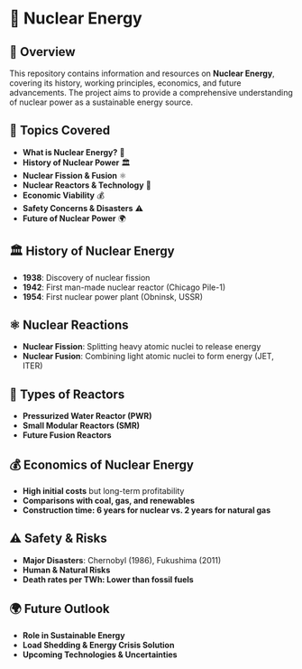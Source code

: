 # 🔬 Nuclear Energy 

## 📌 Overview  
This repository contains information and resources on **Nuclear Energy**, covering its history, working principles, economics, and future advancements. The project aims to provide a comprehensive understanding of nuclear power as a sustainable energy source.

## 📖 Topics Covered  
- **What is Nuclear Energy?** 🔎  
- **History of Nuclear Power** 🏛  
- **Nuclear Fission & Fusion** ⚛  
- **Nuclear Reactors & Technology** 🚀  
- **Economic Viability** 💰  
- **Safety Concerns & Disasters** ⚠  
- **Future of Nuclear Power** 🌍  

## 🏛 History of Nuclear Energy  
- **1938**: Discovery of nuclear fission  
- **1942**: First man-made nuclear reactor (Chicago Pile-1)  
- **1954**: First nuclear power plant (Obninsk, USSR)  

## ⚛ Nuclear Reactions  
- **Nuclear Fission**: Splitting heavy atomic nuclei to release energy  
- **Nuclear Fusion**: Combining light atomic nuclei to form energy (JET, ITER)  

## 🔧 Types of Reactors  
- **Pressurized Water Reactor (PWR)**  
- **Small Modular Reactors (SMR)**  
- **Future Fusion Reactors**  

## 💰 Economics of Nuclear Energy  
- **High initial costs** but long-term profitability  
- **Comparisons with coal, gas, and renewables**  
- **Construction time: 6 years for nuclear vs. 2 years for natural gas**  

## ⚠ Safety & Risks  
- **Major Disasters**: Chernobyl (1986), Fukushima (2011)  
- **Human & Natural Risks**  
- **Death rates per TWh: Lower than fossil fuels**  

## 🌍 Future Outlook  
- **Role in Sustainable Energy**  
- **Load Shedding & Energy Crisis Solution**  
- **Upcoming Technologies & Uncertainties**  
